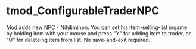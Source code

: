 # tmod_ConfigurableTraderNPC
Mod adds new NPC - Nihiliminon. You can set his item-selling-list ingame by holding item with your mouse and press "Y" for adding item to trader, or "U" for deleteing item from list. No save-and-exit required.
